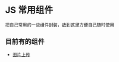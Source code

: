 # JS 常用组件
把自己常用的一些组件封装，放到这里方便自己随时使用

## 目前有的组件
- [图片上传](https://github.com/Qjzj/JavascriptPlugins/tree/master/uplaodImg)